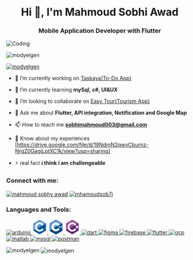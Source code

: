 <h1 align="center">Hi 👋, I'm Mahmoud Sobhi Awad</h1>
<h3 align="center">Mobile Application Developer with Flutter</h3>
    <img class="center" alt="Coding" width="800" src="https://t4.ftcdn.net/jpg/06/56/65/07/360_F_656650754_RHZzyKxhwkJx6PldmDZyFwHnIihneaG4.jpg">

<p align="left"> <img src="https://komarev.com/ghpvc/?username=modyelgen&label=Profile%20views&color=0e75b6&style=flat" alt="modyelgen" /> </p>
<p align="left"> <a href="https://github.com/ryo-ma/github-profile-trophy"><img src="https://github-profile-trophy.vercel.app/?username=modyelgen" alt="modyelgen" /></a> </p>

- 🔭 I’m currently working on [Taskaya(To-Do App)](https://github.com/modyelgen/Taskaya_App)

- 🌱 I’m currently learning **mySql, c#, UI&UX**

- 👯 I’m looking to collaborate on [Easy Tour(Tourism App)](https://drive.google.com/file/d/154dqT1_qQ9BzCIGt09X2BRrOLriwvDDh/view?usp=drive_link)

- 💬 Ask me about **Flutter, API integration, Notification and Google Map**

- 📫 How to reach me **sobhimahmoud003@gmail.com**

- 📄 Know about my experiences [https://drive.google.com/file/d/19NdmN2qwvCburnz-NrgZ0GagiLptXC1k/view?usp=sharing]

- ⚡ real fact **i think i am challengeable**

<h3 align="left">Connect with me:</h3>
<p align="left">
  
<a href="https://www.linkedin.com/in/mahmoud-sobhy-awad-963b35244/" target="blank"><img align="center" src="https://raw.githubusercontent.com/rahuldkjain/github-profile-readme-generator/master/src/images/icons/Social/linked-in-alt.svg" alt="mahmoud sobhy awad" height="30" width="40" /></a>
<a href="https://fb.com/mhamoudsob7i" target="blank"><img align="center" src="https://raw.githubusercontent.com/rahuldkjain/github-profile-readme-generator/master/src/images/icons/Social/facebook.svg" alt="mhamoudsob7i" height="30" width="40" /></a>
</p>

<h3 align="left">Languages and Tools:</h3>
<p align="left"> <a href="https://www.arduino.cc/" target="_blank" rel="noreferrer"> <img src="https://cdn.worldvectorlogo.com/logos/arduino-1.svg" alt="arduino" width="40" height="40"/> </a> <a href="https://www.cprogramming.com/" target="_blank" rel="noreferrer"> <img src="https://raw.githubusercontent.com/devicons/devicon/master/icons/c/c-original.svg" alt="c" width="40" height="40"/> </a> <a href="https://www.w3schools.com/cpp/" target="_blank" rel="noreferrer"> <img src="https://raw.githubusercontent.com/devicons/devicon/master/icons/cplusplus/cplusplus-original.svg" alt="cplusplus" width="40" height="40"/> </a> <a href="https://www.w3schools.com/cs/" target="_blank" rel="noreferrer"> <img src="https://raw.githubusercontent.com/devicons/devicon/master/icons/csharp/csharp-original.svg" alt="csharp" width="40" height="40"/> </a> <a href="https://dart.dev" target="_blank" rel="noreferrer"> <img src="https://www.vectorlogo.zone/logos/dartlang/dartlang-icon.svg" alt="dart" width="40" height="40"/> </a> <a href="https://www.figma.com/" target="_blank" rel="noreferrer"> <img src="https://www.vectorlogo.zone/logos/figma/figma-icon.svg" alt="figma" width="40" height="40"/> </a> <a href="https://firebase.google.com/" target="_blank" rel="noreferrer"> <img src="https://www.vectorlogo.zone/logos/firebase/firebase-icon.svg" alt="firebase" width="40" height="40"/> </a> <a href="https://flutter.dev" target="_blank" rel="noreferrer"> <img src="https://www.vectorlogo.zone/logos/flutterio/flutterio-icon.svg" alt="flutter" width="40" height="40"/> </a> <a href="https://cloud.google.com" target="_blank" rel="noreferrer"> <img src="https://www.vectorlogo.zone/logos/google_cloud/google_cloud-icon.svg" alt="gcp" width="40" height="40"/> </a> <a href="https://www.mathworks.com/" target="_blank" rel="noreferrer"> <img src="https://upload.wikimedia.org/wikipedia/commons/2/21/Matlab_Logo.png" alt="matlab" width="40" height="40"/> </a> <a href="https://www.microsoft.com/en-us/sql-server" target="_blank" rel="noreferrer"> <img src="https://www.svgrepo.com/show/303229/microsoft-sql-server-logo.svg" alt="mssql" width="40" height="40"/> </a> <a href="https://postman.com" target="_blank" rel="noreferrer"> <img src="https://www.vectorlogo.zone/logos/getpostman/getpostman-icon.svg" alt="postman" width="40" height="40"/> </a> </p>

<p><img align="left" src="https://github-readme-stats.vercel.app/api/top-langs?username=modyelgen&show_icons=true&locale=en&layout=compact" alt="modyelgen" /></p>

<p>&nbsp;<img align="center" src="https://github-readme-stats.vercel.app/api?username=modyelgen&show_icons=true&locale=en" alt="modyelgen" /></p>
